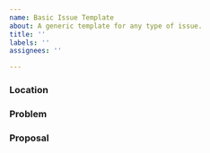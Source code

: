 ```yaml
---
name: Basic Issue Template
about: A generic template for any type of issue.
title: ''
labels: ''
assignees: ''

---
```


### Location

### Problem

### Proposal
